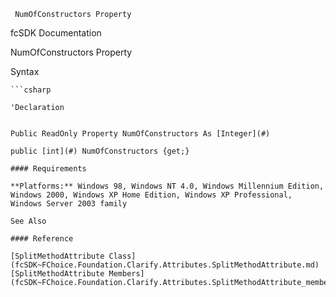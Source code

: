 ﻿     NumOfConstructors Property                                                   

fcSDK Documentation

NumOfConstructors Property

Syntax

```vbnet
```csharp

'Declaration
 

Public ReadOnly Property NumOfConstructors As [Integer](#)

public [int](#) NumOfConstructors {get;}

#### Requirements

**Platforms:** Windows 98, Windows NT 4.0, Windows Millennium Edition, Windows 2000, Windows XP Home Edition, Windows XP Professional, Windows Server 2003 family

See Also

#### Reference

[SplitMethodAttribute Class](fcSDK~FChoice.Foundation.Clarify.Attributes.SplitMethodAttribute.md)  
[SplitMethodAttribute Members](fcSDK~FChoice.Foundation.Clarify.Attributes.SplitMethodAttribute_members.md)